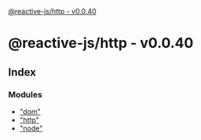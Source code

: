 [@reactive-js/http - v0.0.40](README.md)

# @reactive-js/http - v0.0.40

## Index

### Modules

* ["dom"](modules/_dom_.md)
* ["http"](modules/_http_.md)
* ["node"](modules/_node_.md)
